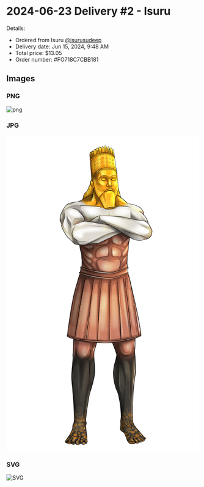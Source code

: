 # 2024-06-23 Delivery #2 - Isuru

Details:

- Ordered from Isuru [@isurusudeep](https://www.fiverr.com/isurusudeep?source=order_page_summary_seller_link)
- Delivery date: Jun 15, 2024, 9:48 AM
- Total price: $13.05
- Order number: #FO718C7CBB181

## Images

### PNG 

![png](./3642-rv-01.png)

### JPG

![jpg](3642-rv-01.jpg)

### SVG

![SVG](3642%20DV.svg)
